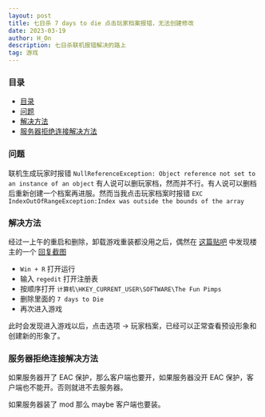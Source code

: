 ```yaml
---
layout: post
title: 七日杀 7 days to die 点击玩家档案报错，无法创建修改
date: 2023-03-19
author: H_On
description: 七日杀联机报错解决的路上
tag: 游戏
---
```


### 目录
- [目录](#目录)
- [问题](#问题)
- [解决方法](#解决方法)
- [服务器拒绝连接解决方法](#服务器拒绝连接解决方法)

### 问题
联机生成玩家时报错 `NullReferenceException: Object reference not set to an instance of an object` 有人说可以删玩家档，然而并不行。有人说可以删档后重新创建一个档案再进服。然而当我点击玩家档案时报错 `EXC IndexOutOfRangeException:Index was outside the bounds of the array`

### 解决方法
经过一上午的重启和删除，卸载游戏重装都没用之后，偶然在 [这篇贴吧](https://tieba.baidu.com/p/7918495463) 中发现楼主的一个 [回复截图](https://tieba.baidu.com/photo/p?kw=%E4%B8%83%E6%97%A5%E6%9D%80&flux=1&tid=7918495463&pic_id=e05cca94a4c27d1ee3a3d21e5ed5ad6edfc438c2&pn=1&fp=2&see_lz=1&post_id=144724158913)

* `Win + R` 打开运行
* 输入 `regedit` 打开注册表
* 按顺序打开 `计算机\HKEY_CURRENT_USER\SOFTWARE\The Fun Pimps`
* 删除里面的 `7 days to Die`
* 再次进入游戏

此时会发现进入游戏以后，点击选项 -> 玩家档案，已经可以正常查看预设形象和创建新的形象了。

### 服务器拒绝连接解决方法
如果服务器开了 EAC 保护，那么客户端也要开，如果服务器没开 EAC 保护，客户端也不能开。否则就进不去服务器。

如果服务器装了 mod 那么 maybe 客户端也要装。
